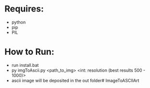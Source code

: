 # Requires:
* python
* pip
* PIL

# How to Run:
* run install.bat
* py imgToAscii.py <path_to_img> <int: resolution (best results 500 - 1000)>
* ascii image will be deposited in the out folder# ImageToASCIIArt
